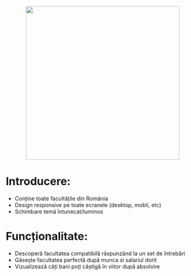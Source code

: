 <p align="center">
  <img src="https://iili.io/KqmuUmb.png" width="400"/>
</p>

<h1>Introducere:</h1>

- Conține toate facultățile din România
- Design responsive pe toate ecranele (desktop, mobil, etc)
- Schimbare temă întunecat/luminos

<h1>Funcționalitate:</h1>

- Descoperă facultatea compatibilă răspunzând la un set de întrebări
- Găsește facultatea perfectă după munca si salariul dorit
- Vizualizează câți bani poți câștigă în viitor după absolvire
